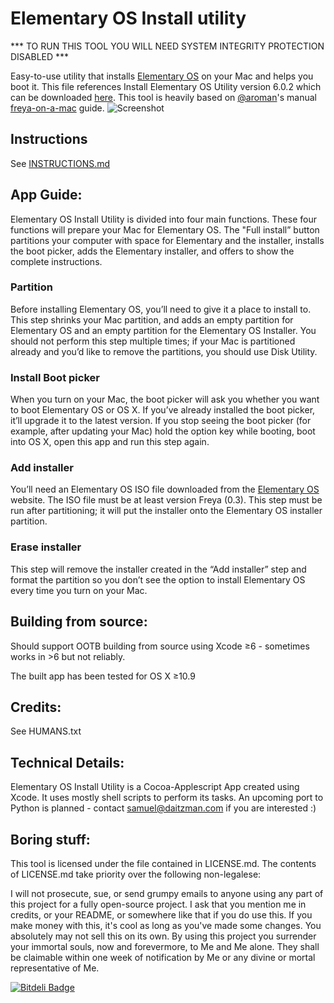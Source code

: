 # Elementary OS Install utility

*** TO RUN THIS TOOL YOU WILL NEED SYSTEM INTEGRITY PROTECTION DISABLED ***

Easy-to-use utility that installs [Elementary OS](http://elementaryos.org) on your Mac and helps you boot it.
This file references Install Elementary OS Utility version 6.0.2 which can be downloaded [here](http://cl.ly/380C3v3X0m1I/download/Elementary%20OS%20Install%20utility.app.zip). This tool is heavily based on [@aroman](http://github.com/aroman)'s manual [freya-on-a-mac](http://github.com/aroman/freya-on-a-mac) guide.
![Screenshot](http://f.cl.ly/items/393Y071E1W1G3z0s190M/Screen%20Shot%202014-09-04%20at%203.54.11%20PM.png)
## Instructions
See [INSTRUCTIONS.md](INSTRUCTIONS.md)
## App Guide:

Elementary OS Install Utility is divided into four main functions. These
four functions will prepare your Mac for Elementary OS. The "Full
install” button partitions your computer with space for Elementary and
the installer, installs the boot picker, adds the Elementary installer,
and offers to show the complete instructions.

### Partition

Before installing Elementary OS, you’ll need to give it a place to
install to. This step shrinks your Mac partition, and adds an empty
partition for Elementary OS and an empty partition for the Elementary OS
Installer. You should not perform this step multiple times; if your Mac
is partitioned already and you’d like to remove the partitions, you
should use Disk Utility.

### Install Boot picker

When you turn on your Mac, the boot picker will ask you whether you want
to boot Elementary OS or OS X. If you’ve already installed the boot
picker, it’ll upgrade it to the latest version. If you stop seeing the
boot picker (for example, after updating your Mac) hold the option key
while booting, boot into OS X, open this app and run this step again.

### Add installer

You’ll need an Elementary OS ISO file downloaded from the [Elementary
OS](http://elementaryos.org) website. The ISO file must be at least version Freya (0.3). This
step must be run after partitioning; it will put the installer onto the
Elementary OS installer partition.

### Erase installer

This step will remove the installer created in the “Add installer” step
and format the partition so you don’t see the option to install
Elementary OS every time you turn on your Mac.

## Building from source:

Should support OOTB building from source using Xcode ≥6 - sometimes works in >6 but not reliably.

The built app has been tested for OS X ≥10.9

## Credits:

See HUMANS.txt

## Technical Details:

Elementary OS Install Utility is a Cocoa-Applescript App created using
Xcode. It uses mostly shell scripts to perform its tasks. An upcoming port to Python is planned - contact samuel@daitzman.com if you are interested :)

## Boring stuff:

This tool is licensed under the file contained in LICENSE.md. The contents of LICENSE.md take priority over the following non-legalese:

I will not prosecute, sue, or send grumpy emails to anyone using any
part of this project for a fully open-source project. I ask that you
mention me in credits, or your README, or somewhere like that if you do
use this. If you make money with this, it's cool as long as you've made
some changes. You absolutely may not sell this on its own. By using this
project you surrender your immortal souls, now and forevermore, to Me
and Me alone. They shall be claimable within one week of notification by
Me or any divine or mortal representative of Me.


[![Bitdeli Badge](https://d2weczhvl823v0.cloudfront.net/sdaitzman/elementary-os-install-utility/trend.png)](https://bitdeli.com/free "Bitdeli Badge")

